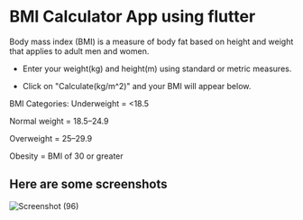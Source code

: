 # BMI Calculator App using flutter

Body mass index (BMI) is a measure of body fat based on height and weight that applies to adult men and women.

- Enter your weight(kg) and height(m) using standard or metric measures.

- Click on "Calculate(kg/m^2)" and your BMI will appear below.


BMI Categories:
  Underweight = <18.5

  Normal weight = 18.5–24.9

  Overweight = 25–29.9

  Obesity = BMI of 30 or greater
  
 
  ## Here are some screenshots
  
  
  ![Screenshot (96)](https://user-images.githubusercontent.com/91648418/150713636-a1abfe72-b6c0-4c77-a05d-97a23ab7b704.png)
  
  




